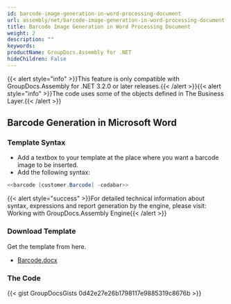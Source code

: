 ```yaml
---
id: barcode-image-generation-in-word-processing-document
url: assembly/net/barcode-image-generation-in-word-processing-document
title: Barcode Image Generation in Word Processing Document
weight: 2
description: ""
keywords: 
productName: GroupDocs.Assembly for .NET
hideChildren: False
---
```

{{< alert style="info" >}}This feature is only compatible with GroupDocs.Assembly for .NET 3.2.0 or later releases.{{< /alert >}}{{< alert style="info" >}}The code uses some of the objects defined in The Business Layer.{{< /alert >}}

## Barcode Generation in Microsoft Word

### Template Syntax

*   Add a textbox to your template at the place where you want a barcode image to be inserted.
*   Add the following syntax:

```csharp
<<barcode [customer.Barcode] -codabar>>
```

{{< alert style="success" >}}For detailed technical information about syntax, expressions and report generation by the engine, please visit: Working with GroupDocs.Assembly Engine{{< /alert >}}

### Download Template

Get the template from here.

*   [Barcode.docx](https://github.com/groupdocs-assembly/GroupDocs.Assembly-for-.NET/blob/master/Examples/Data/Source/Word%20Templates/Barcode.docx?raw=true)

### The Code

{{< gist GroupDocsGists 0d42e27e26b1798117e9885319c8676b >}}


